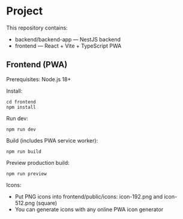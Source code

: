 # Project

This repository contains:
- backend/backend-app — NestJS backend
- frontend — React + Vite + TypeScript PWA

## Frontend (PWA)

Prerequisites: Node.js 18+

Install:
```
cd frontend
npm install
```

Run dev:
```
npm run dev
```

Build (includes PWA service worker):
```
npm run build
```

Preview production build:
```
npm run preview
```

Icons:
- Put PNG icons into frontend/public/icons: icon-192.png and icon-512.png (square)
- You can generate icons with any online PWA icon generator